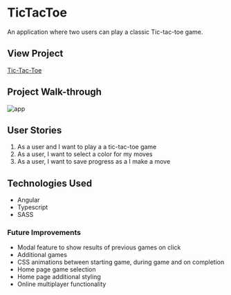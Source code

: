 # TicTacToe

An application where two users can play a classic Tic-tac-toe game.

## View Project
[Tic-Tac-Toe](https://cb721.github.io/tic-tac-toe/)

## Project Walk-through
![app](app-assets/images/tic-demo1.gif)

## User Stories
1) As a user and I want to play a a tic-tac-toe game
2) As a user, I want to select a color for my moves
3) As a user, I want to save progress as a I make a move

## Technologies Used
* Angular
* Typescript
* SASS

### Future Improvements
* Modal feature to show results of previous games on click
* Additional games
* CSS animations between starting game, during game and on completion
* Home page game selection
* Home page additional styling
* Online multiplayer functionality